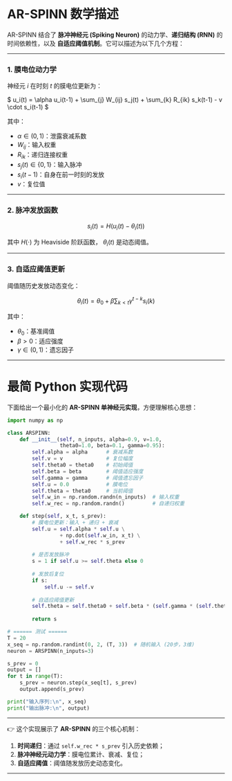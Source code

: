 # AR-SPINN 数学描述

AR-SPINN 结合了 **脉冲神经元 (Spiking Neuron)** 的动力学、**递归结构 (RNN)** 的时间依赖性，以及 **自适应阈值机制**。它可以描述为以下几个方程：

---

### 1. 膜电位动力学

神经元 $i$ 在时刻 $t$ 的膜电位更新为：

$
u_i(t) = \alpha u_i(t-1) + \sum_{j} W_{ij} s_j(t) + \sum_{k} R_{ik} s_k(t-1) - v \cdot s_i(t-1)
$

其中：

* $\alpha \in (0,1)$：泄露衰减系数
* $W_{ij}$：输入权重
* $R_{ik}$：递归连接权重
* $s_j(t) \in \{0,1\}$：输入脉冲
* $s_i(t-1)$：自身在前一时刻的发放
* $v$：复位值

---

### 2. 脉冲发放函数

$$
s_i(t) = H\big(u_i(t) - \theta_i(t)\big)
$$

其中 $H(\cdot)$ 为 Heaviside 阶跃函数， $\theta_i(t)$  是动态阈值。

---

### 3. 自适应阈值更新

阈值随历史发放动态变化：

$$
\theta_i(t) = \theta_0 + \beta \sum_{k < t} \gamma^{t-k} s_i(k)
$$

其中：

* $\theta_0$：基准阈值
* $\beta > 0$：适应强度
* $\gamma \in (0,1)$：遗忘因子

---

# 最简 Python 实现代码

下面给出一个最小化的 **AR-SPINN 单神经元实现**，方便理解核心思想：

```python
import numpy as np

class ARSPINN:
    def __init__(self, n_inputs, alpha=0.9, v=1.0,
                 theta0=1.0, beta=0.1, gamma=0.95):
        self.alpha = alpha      # 衰减系数
        self.v = v              # 复位幅度
        self.theta0 = theta0    # 初始阈值
        self.beta = beta        # 阈值适应强度
        self.gamma = gamma      # 阈值遗忘因子
        self.u = 0.0            # 膜电位
        self.theta = theta0     # 当前阈值
        self.w_in = np.random.randn(n_inputs)  # 输入权重
        self.w_rec = np.random.randn()         # 自递归权重

    def step(self, x_t, s_prev):
        # 膜电位更新：输入 + 递归 + 衰减
        self.u = self.alpha * self.u \
                 + np.dot(self.w_in, x_t) \
                 + self.w_rec * s_prev
        
        # 是否发放脉冲
        s = 1 if self.u >= self.theta else 0
        
        # 发放后复位
        if s:
            self.u -= self.v
        
        # 自适应阈值更新
        self.theta = self.theta0 + self.beta * (self.gamma * (self.theta - self.theta0) + s)
        
        return s

# ====== 测试 ======
T = 20
x_seq = np.random.randint(0, 2, (T, 3))  # 随机输入 (20步，3维)
neuron = ARSPINN(n_inputs=3)

s_prev = 0
output = []
for t in range(T):
    s_prev = neuron.step(x_seq[t], s_prev)
    output.append(s_prev)

print("输入序列:\n", x_seq)
print("输出脉冲:\n", output)
```

---

👉 这个实现展示了 **AR-SPINN** 的三个核心机制：

1. **时间递归**：通过 `self.w_rec * s_prev` 引入历史依赖；
2. **脉冲神经元动力学**：膜电位累计、衰减、复位；
3. **自适应阈值**：阈值随发放历史动态变化。

---

